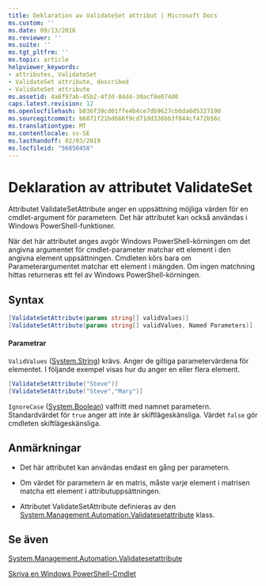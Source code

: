 ```yaml
---
title: Deklaration av ValidateSet attribut | Microsoft Docs
ms.custom: ''
ms.date: 09/13/2016
ms.reviewer: ''
ms.suite: ''
ms.tgt_pltfrm: ''
ms.topic: article
helpviewer_keywords:
- attributes, ValidateSet
- ValidateSet attribute, described
- ValidateSet attribute
ms.assetid: 4a6f97ab-45b2-4f3d-84d4-30acf8e074d0
caps.latest.revision: 12
ms.openlocfilehash: b036f39cd01ffe4b4ce7db9627cb6da0d5327190
ms.sourcegitcommit: b6871f21bd666f9cd71dd336bb3f844cf472b56c
ms.translationtype: MT
ms.contentlocale: sv-SE
ms.lasthandoff: 02/03/2019
ms.locfileid: "56850458"
---
```

# <a name="validateset-attribute-declaration"></a>Deklaration av attributet ValidateSet

Attributet ValidateSetAttribute anger en uppsättning möjliga värden för en cmdlet-argument för parametern. Det här attributet kan också användas i Windows PowerShell-funktioner.

När det här attributet anges avgör Windows PowerShell-körningen om det angivna argumentet för cmdlet-parameter matchar ett element i den angivna element uppsättningen. Cmdleten körs bara om Parameterargumentet matchar ett element i mängden. Om ingen matchning hittas returneras ett fel av Windows PowerShell-körningen.

## <a name="syntax"></a>Syntax

```csharp
[ValidateSetAttribute(params string[] validValues)]
[ValidateSetAttribute(params string[] validValues, Named Parameters)]
```

#### <a name="parameters"></a>Parametrar

`ValidValues` ([System.String](/dotnet/api/System.String)) krävs. Anger de giltiga parametervärdena för elementet. I följande exempel visas hur du anger en eller flera element.

```csharp
[ValidateSetAttribute("Steve")]
[ValidateSetAttribute("Steve","Mary")]
```

`IgnoreCase` ([System.Boolean](/dotnet/api/System.Boolean)) valfritt med namnet parametern. Standardvärdet för `true` anger att inte är skiftlägeskänsliga. Värdet `false` gör cmdleten skiftlägeskänsliga.

## <a name="remarks"></a>Anmärkningar

- Det här attributet kan användas endast en gång per parametern.

- Om värdet för parametern är en matris, måste varje element i matrisen matcha ett element i attributuppsättningen.

- Attributet ValidateSetAttribute definieras av den [System.Management.Automation.Validatesetattribute](/dotnet/api/System.Management.Automation.ValidateSetAttribute) klass.

## <a name="see-also"></a>Se även

[System.Management.Automation.Validatesetattribute](/dotnet/api/System.Management.Automation.ValidateSetAttribute)

[Skriva en Windows PowerShell-Cmdlet](./writing-a-windows-powershell-cmdlet.md)
